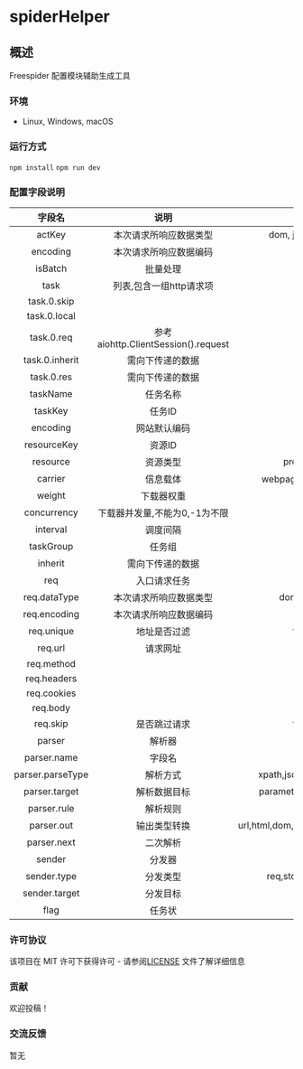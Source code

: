 # spiderHelper

## 概述

Freespider 配置模块辅助生成工具

### 环境

- Linux, Windows, macOS

### 运行方式

`npm install`
`npm run dev`

### 配置字段说明
| 字段名 | 说明 | 选项 |默认值|
| :----: | :----: | :----: | :----: |
| actKey | 本次请求所响应数据类型 | dom, json, josnp, text ||
| encoding | 本次请求所响应数据编码 |  ||
| isBatch | 批量处理 |  ||
| task | 列表,包含一组http请求项 |  ||
| task.0.skip |  |  | |
| task.0.local|  |  | |
| task.0.req| 参考aiohttp.ClientSession().request |  | |
| task.0.inherit| 需向下传递的数据 |  | |
| task.0.res| 需向下传递的数据 |  | |
| taskName | 任务名称| | |
| taskKey | 任务ID| | |
| encoding | 网站默认编码| | UTF-8|
| resourceKey | 资源ID| | |
| resource | 资源类型| proxy, session| |
| carrier | 信息载体| webpage，app，wechat| webpage|
| weight | 下载器权重| | 1000|
| concurrency | 下载器并发量,不能为0,-1为不限| | -1|
| interval | 调度间隔| | |
| taskGroup | 任务组| | |
| inherit | 需向下传递的数据| | |
| req | 入口请求任务| | |
| req.dataType | 本次请求所响应数据类型| dom, json, jsonp| dom|
| req.encoding | 本次请求所响应数据编码| | UTF-8|
| req.unique | 地址是否过滤| true, false| false|
| req.url | 请求网址| | |
| req.method | | get, post| get|
| req.headers | | | |
| req.cookies | | | |
| req.body | | | |
| req.skip | 是否跳过请求| true, false| false|
| parser | 解析器| | |
| parser.name | 字段名| | |
| parser.parseType | 解析方式| xpath,json,re,str,value,any| any|
| parser.target | 解析数据目标| parameter,res,inherit,prev| parameter|
| parser.rule | 解析规则| | |
| parser.out | 输出类型转换| url,html,dom,range,datetime,list,any| any|
| parser.next | 二次解析| | |
| sender | 分发器| | |
| sender.type | 分发类型| req,store,store-article| |
| sender.target | 分发目标| | |
| flag | 任务状| 0: 正| |

### 许可协议
该项目在 MIT 许可下获得许可 - 请参阅[LICENSE](https://github.com/autospider/spiderHelper/blob/main/LICENSE) 文件了解详细信息

### 贡献
欢迎投稿！
### 交流反馈
暂无

